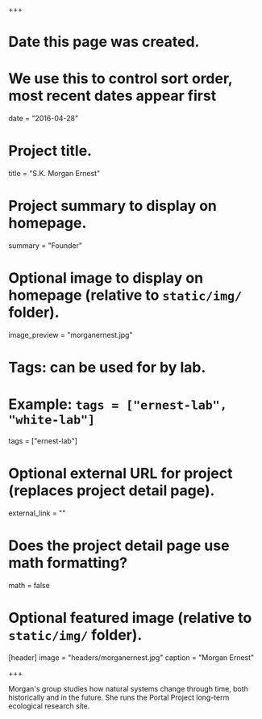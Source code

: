 +++
# Date this page was created.
# We use this to control sort order, most recent dates appear first
date = "2016-04-28"

# Project title.
title = "S.K. Morgan Ernest"

# Project summary to display on homepage.
summary = "Founder"

# Optional image to display on homepage (relative to `static/img/` folder).
image_preview = "morganernest.jpg"

# Tags: can be used for by lab.
# Example: `tags = ["ernest-lab", "white-lab"]`
tags = ["ernest-lab"]

# Optional external URL for project (replaces project detail page).
external_link = ""

# Does the project detail page use math formatting?
math = false

# Optional featured image (relative to `static/img/` folder).
[header]
image = "headers/morganernest.jpg"
caption = "Morgan Ernest"

+++

Morgan's group studies how natural systems change through time, both historically and in the future. She runs the Portal Project long-term ecological research site.
